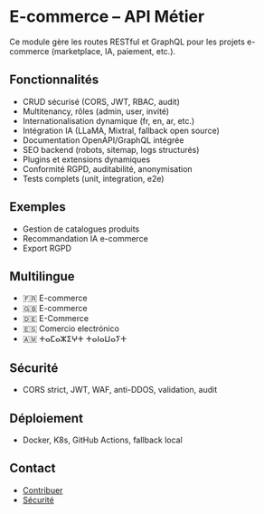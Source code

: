 # E-commerce – API Métier

Ce module gère les routes RESTful et GraphQL pour les projets e-commerce (marketplace, IA, paiement, etc.).

## Fonctionnalités
- CRUD sécurisé (CORS, JWT, RBAC, audit)
- Multitenancy, rôles (admin, user, invité)
- Internationalisation dynamique (fr, en, ar, etc.)
- Intégration IA (LLaMA, Mixtral, fallback open source)
- Documentation OpenAPI/GraphQL intégrée
- SEO backend (robots, sitemap, logs structurés)
- Plugins et extensions dynamiques
- Conformité RGPD, auditabilité, anonymisation
- Tests complets (unit, integration, e2e)

## Exemples
- Gestion de catalogues produits
- Recommandation IA e-commerce
- Export RGPD

## Multilingue
- 🇫🇷 E-commerce
- 🇬🇧 E-commerce
- 🇩🇪 E-Commerce
- 🇪🇸 Comercio electrónico
- 🇦🇲 ⵜⴰⵎⴰⵣⵉⵖⵜ ⵜⴰⵏⴰⵡⴰⵢⵜ

## Sécurité
- CORS strict, JWT, WAF, anti-DDOS, validation, audit

## Déploiement
- Docker, K8s, GitHub Actions, fallback local

## Contact
- [Contribuer](../../../../CONTRIBUTING.md)
- [Sécurité](../../../../SECURITY.md)
